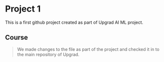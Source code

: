 
# Project 1

This is a first github project created as part of Upgrad AI ML project. 

## Course

> We made changes to the file as part of the project and checked it in to the main repository of Upgrad.


